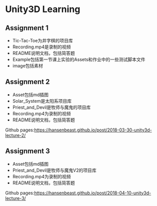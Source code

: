 # Unity3D Learning 

## Assignment 1

- Tic-Tac-Toe为井字棋的项目库
- Recording.mp4是录制的视频
- README说明文档，包括简答题
- Example包括第一节课上实验的Assets和作业中的一些测试脚本文件
- image包括素材




## Assignment 2

- Asset包括md插图
- Solar_System是太阳系项目库
- Priest_and_Devil是牧师与魔鬼的项目库
- Recording.mp4为录制的视频
- README说明文档，包括简答题


Github pages:<https://hansenbeast.github.io/post/2018-03-30-unity3d-lecture-2/>

## Assignment 3

- Asset包括md插图
- Priest_and_Devil是牧师与魔鬼V2的项目库
- Recording.mp4为录制的视频
- README说明文档，包括简答题

Github pages:https://hansenbeast.github.io/post/2018-04-10-unity3d-lecture-3/